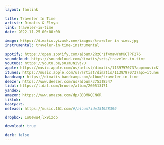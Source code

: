 ```yaml
---
layout: fanlink

title: Traveler In Time
artists: Dimatis & Elvya
link: traveler-in-time
date: 2022-11-25 00:00:00

image: https://dimatis.yizack.com/images/traveler-in-time.jpg
instrumental: traveler-in-time-instrumental

spotify: https://open.spotify.com/album/2RzOr1f4mawYnMKClPF276
soundcloud: https://soundcloud.com/dimatis/sets/traveler-in-time
youtube: https://youtu.be/s0JmJNi9jVU
apple: https://music.apple.com/us/artist/dimatis/1139797073?app=music&ls=1
itunes: https://music.apple.com/us/artist/dimatis/1139797073?app=itunes&ls=1
bandcamp: https://dimatis.bandcamp.com/album/traveler-in-time
deezer: https://www.deezer.com/us/album/375388547
tidal: https://tidal.com/browse/album/260513471
yandex: 
amazon: https://www.amazon.com/dp/B0BMKQCN6R
tiktok: 
beatport: 
netease: https://music.163.com/#/album?id=154928399

dropbox: 1o0ewu4jlx9izcb

download: true

dark: false
---
```

